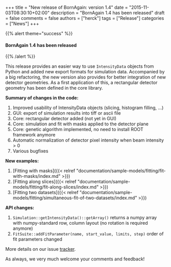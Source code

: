 +++
title = "New release of BornAgain: version 1.4"
date = "2015-11-03T08:30:10+02:00"
description = "BornAgain 1.4 has been released"
draft = false
comments = false
authors = ["herck"]
tags = ["Release"]
categories = ["News"]
+++

{{% alert theme="success" %}}
#### BornAgain 1.4 has been released
{{% /alert %}}

This release provides an easier way to use `IntensityData` objects from Python and added new export formats for simulation data. Accompanied by a big refactoring, the new version also provides for better integration of new detector geometries. As a first application of this, a rectangular detector geometry has been defined in the core library.

**Summary of changes in the code:**

1. Improved usability of IntensityData objects (slicing, histogram filling, ...)
1. GUI: export of simulation results into tiff or ascii file
1. Core: rectangular detector added (not yet in GUI)
1. Core: simulation and fit with masks applied to the detector plane
1. Core: genetic algorithm implemented, no need to install ROOT framework anymore
1. Automatic normalization of detector pixel intensity when beam intensity > 0
1. Various bugfixes

**New examples:**

1. [Fitting with masks]({{< relref "documentation/sample-models/fitting/fit-with-masks/index.md" >}})
1. [Fitting along slices]({{< relref "documentation/sample-models/fitting/fit-along-slices/index.md" >}})
1. [Fitting two datasets]({{< relref "documentation/sample-models/fitting/simultaneous-fit-of-two-datasets/index.md" >}})

**API changes:**
1. `Simulation::getIntensityData()::getArray()` returns a numpy array with numpy-standard row, column layout (no rotation is required anymore)
1. `FitSuite::addFitParameter(name, start_value, limits, step)` order of fit parameters changed

More details on our issue [tracker](http://apps.jcns.fz-juelich.de/redmine/versions/30).

As always, we very much welcome your comments and feedback!

